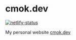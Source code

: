 # cmok.dev

[![netlify-status][netlify-img]][netlify]

My personal website [cmok.dev](https://cmok.dev)

[netlify-img]: https://api.netlify.com/api/v1/badges/92dbe4f0-8db5-4cc8-8670-535df401fe2d/deploy-status
[netlify]: https://cmok.dev
